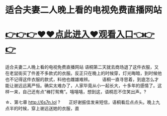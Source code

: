 # 适合夫妻二人晚上看的电视免费直播网站

# <a href="https://github.com/zuoyes/rugu/issues/1">👉👉👉♥♥点此进入♥观看入口👈👉👉</a>

适合夫妻二人晚上看的电视免费直播网站
语桐第二天就去商场退了这件衣服，又在老鼠街买了件差不多款式的衣服。反正只在晚上的时候穿，灯光晦暗，到时候他也不记得这件衣服的款式，料他也雌雄难辨。
　　语桐一直寻思着，到底怎么才能让谢远远离严恒。确实太难办了，人家毕竟从小一起长大，十多年的感情了。这样一来，自己还有点“棒打鸳鸯”。嘻嘻嘻，想到这，语桐忍不住笑出声。?

☆、第七章
http://6s7n.lol
?　　正好谢振佳发来短信，语桐看后点点头。晚上九点半的时候，穿上谢远送她的衣服，直

